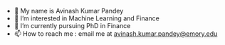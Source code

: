- 👋 My name is Avinash Kumar Pandey
- 👀 I’m interested in Machine Learning and Finance
- 🌱 I’m currently pursuing PhD in Finance
- 📫 How to reach me : email me at avinash.kumar.pandey@emory.edu

<!---
avifin19/avifin19 is a ✨ special ✨ repository because its `README.md` (this file) appears on your GitHub profile.
You can click the Preview link to take a look at your changes.
--->
